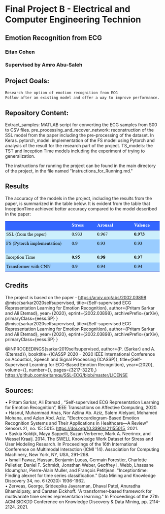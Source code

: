 # Final Project B - Electrical and Computer Engineering Technion
## Emotion Recognition from ECG
### Eitan Cohen
### Supervised by Amro Abu-Saleh

## Project Goals:
    Research the option of emotion recognition from ECG
    Follow after an existing model and offer a way to improve performance.

## Repository Content:
Extract_samples: MATLAB script for converting the ECG samples from S00 to CSV files.
pre_processing_and_recover_network:  reconstruction of the  SSL model from the paper including the pre-processing of the dataset. In Keras.
pytorch_model: implementation of the FS model using Pytorch and analysis of the result for the research part of the project.
TS_models: the TST and Inception Time models including the experiment of trying to generalization.

The instructions for running the project can be found in the main directory of the project, in the file named "Instructions_for_Running.md."
## Results
The accuracy of the models in the project, including the results from the paper, is summarized in the table below. It is evident from the table that InceptionTime achieved better accuracy compared to the model described in the paper:

![Sample Image](Results_table.png)

## Credits
The project is based on the paper - https://arxiv.org/abs/2002.03898 </br>
@misc{sarkar2020selfsupervised,
    title={Self-supervised ECG Representation Learning for Emotion Recognition},
    author={Pritam Sarkar and Ali Etemad},
    year={2020},
    eprint={2002.03898},
    archivePrefix={arXiv},
    primaryClass={eess.SP}
}
</br>
@misc{sarkar2020selfsupervised,
    title={Self-supervised ECG Representation Learning for Emotion Recognition},
    author={Pritam Sarkar and Ali Etemad},
    year={2020},
    eprint={2002.03898},
    archivePrefix={arXiv},
    primaryClass={eess.SP}
}
</br>

@INPROCEEDINGS{sarkar2019selfsupervised,
  author={P. {Sarkar} and A. {Etemad}},
  booktitle={ICASSP 2020 - 2020 IEEE International Conference on Acoustics, Speech and Signal Processing (ICASSP)}, 
  title={Self-Supervised Learning for ECG-Based Emotion Recognition}, 
  year={2020},
  volume={},
  number={},
  pages={3217-3221},}
  </br>
  https://github.com/pritamqu/SSL-ECG/blob/master/LICENSE

## Sources:
•	Pritam Sarkar, Ali Etemad , “Self-supervised ECG Representation Learning for Emotion Recognition”, IEEE Transactions on Affective Computing, 2020. </br>
•	Hasnul, Muhammad Anas, Nor Azlina Ab. Aziz, Salem Alelyani, Mohamed Mohana, and Azlan Abd. Aziz. "Electrocardiogram-Based Emotion Recognition Systems and Their Applications in Healthcare—A Review" Sensors 21, no. 15: 5015. https://doi.org/10.3390/s21155015, 2021. </br>
•	Saskia Koldijk, Maya Sappelli, Suzan Verberne, Mark A. Neerincx, and Wessel Kraaij. 2014. The SWELL Knowledge Work Dataset for Stress and User Modeling Research. In Proceedings of the 16th International Conference on Multimodal Interaction (ICMI '14). Association for Computing Machinery, New York, NY, USA, 291–298. </br>
•	Ismail Fawaz, Hassan, Benjamin Lucas, Germain Forestier, Charlotte Pelletier, Daniel F. Schmidt, Jonathan Weber, Geoffrey I. Webb, Lhassane Idoumghar, Pierre-Alain Muller, and François Petitjean. "Inceptiontime: Finding alexnet for time series classification." Data Mining and Knowledge Discovery 34, no. 6 (2020): 1936-1962. </br>
•	Zerveas, George, Srideepika Jayaraman, Dhaval Patel, Anuradha Bhamidipaty, and Carsten Eickhoff. "A transformer-based framework for multivariate time series representation learning." In Proceedings of the 27th ACM SIGKDD Conference on Knowledge Discovery & Data Mining, pp. 2114-2124. 2021.
